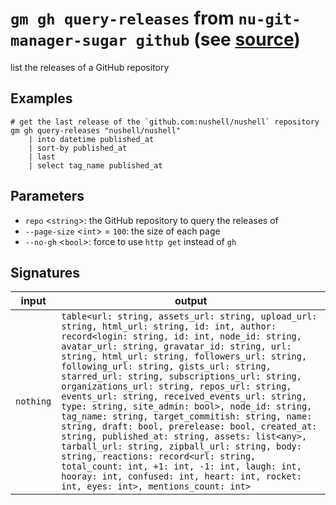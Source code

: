 # `gm gh query-releases` from `nu-git-manager-sugar github` (see [source](https://github.com/amtoine/nu-git-manager/blob/main/pkgs/nu-git-manager-sugar/nu-git-manager-sugar/github.nu#L194))
list the releases of a GitHub repository

## Examples
```nushell
# get the last release of the `github.com:nushell/nushell` repository
gm gh query-releases "nushell/nushell"
    | into datetime published_at
    | sort-by published_at
    | last
    | select tag_name published_at
```

## Parameters
- `repo` <`string`>: the GitHub repository to query the releases of
- `--page-size` <`int`> = `100`: the size of each page
- `--no-gh` <`bool`>: force to use `http get` instead of `gh`


## Signatures
| input     | output                                                                                                                                                                                                                                                                                                                                                                                                                                                                                                                                                                                                                                                                                                                                                                                                                                                                       |
| --------- | ---------------------------------------------------------------------------------------------------------------------------------------------------------------------------------------------------------------------------------------------------------------------------------------------------------------------------------------------------------------------------------------------------------------------------------------------------------------------------------------------------------------------------------------------------------------------------------------------------------------------------------------------------------------------------------------------------------------------------------------------------------------------------------------------------------------------------------------------------------------------------- |
| `nothing` | `table<url: string, assets_url: string, upload_url: string, html_url: string, id: int, author: record<login: string, id: int, node_id: string, avatar_url: string, gravatar_id: string, url: string, html_url: string, followers_url: string, following_url: string, gists_url: string, starred_url: string, subscriptions_url: string, organizations_url: string, repos_url: string, events_url: string, received_events_url: string, type: string, site_admin: bool>, node_id: string, tag_name: string, target_commitish: string, name: string, draft: bool, prerelease: bool, created_at: string, published_at: string, assets: list<any>, tarball_url: string, zipball_url: string, body: string, reactions: record<url: string, total_count: int, +1: int, -1: int, laugh: int, hooray: int, confused: int, heart: int, rocket: int, eyes: int>, mentions_count: int>` |
